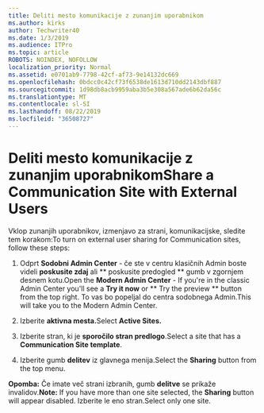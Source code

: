 ```yaml
---
title: Deliti mesto komunikacije z zunanjim uporabnikom
ms.author: kirks
author: Techwriter40
ms.date: 1/3/2019
ms.audience: ITPro
ms.topic: article
ROBOTS: NOINDEX, NOFOLLOW
localization_priority: Normal
ms.assetid: e0701ab9-7798-42cf-af73-9e14132dc669
ms.openlocfilehash: 0bdcc0c42cf73f6538de1613d710dd2143dbf887
ms.sourcegitcommit: 1d98db8acb9959aba3b5e308a567ade6b62da56c
ms.translationtype: MT
ms.contentlocale: sl-SI
ms.lasthandoff: 08/22/2019
ms.locfileid: "36508727"
---
```

# <a name="share-a-communication-site-with-external-users"></a><span data-ttu-id="fb98d-102">Deliti mesto komunikacije z zunanjim uporabnikom</span><span class="sxs-lookup"><span data-stu-id="fb98d-102">Share a Communication Site with External Users</span></span>

<span data-ttu-id="fb98d-103">Vklop zunanjih uporabnikov, izmenjavo za strani, komunikacijske, sledite tem korakom:</span><span class="sxs-lookup"><span data-stu-id="fb98d-103">To turn on external user sharing for Communication sites, follow these steps:</span></span> 
  
1. <span data-ttu-id="fb98d-104">Odprt **Sodobni Admin Center** - če ste v centru klasičnih Admin boste videli **poskusite zdaj** ali \*\* poskusite predogled \*\* gumb v zgornjem desnem kotu.</span><span class="sxs-lookup"><span data-stu-id="fb98d-104">Open the **Modern Admin Center** - If you're in the classic Admin Center you'll see a **Try it now** or \*\* Try the preview \*\* button from the top right.</span></span> <span data-ttu-id="fb98d-105">To vas bo popeljal do centra sodobnega Admin.</span><span class="sxs-lookup"><span data-stu-id="fb98d-105">This will take you to the Modern Admin Center.</span></span> 
  
2. <span data-ttu-id="fb98d-106">Izberite **aktivna mesta.**</span><span class="sxs-lookup"><span data-stu-id="fb98d-106">Select **Active Sites.**</span></span>
  
3. <span data-ttu-id="fb98d-107">Izberite stran, ki je **sporočilo stran predlogo**.</span><span class="sxs-lookup"><span data-stu-id="fb98d-107">Select a site that has a **Communication Site template**.</span></span> 
  
4. <span data-ttu-id="fb98d-108">Izberite gumb **delitev** iz glavnega menija.</span><span class="sxs-lookup"><span data-stu-id="fb98d-108">Select the **Sharing** button from the top menu.</span></span> 
  
 <span data-ttu-id="fb98d-109">**Opomba:** Če imate več strani izbranih, gumb **delitve** se prikaže invalidov.</span><span class="sxs-lookup"><span data-stu-id="fb98d-109">**Note:** If you have more than one site selected, the **Sharing** button will appear disabled.</span></span> <span data-ttu-id="fb98d-110">Izberite le eno stran.</span><span class="sxs-lookup"><span data-stu-id="fb98d-110">Select only one site.</span></span> 
  

